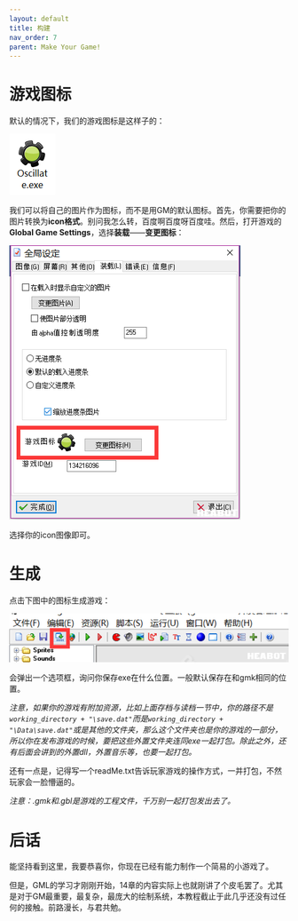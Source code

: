 ```yaml
---
layout: default
title: 构建
nav_order: 7
parent: Make Your Game!
---
```


# 游戏图标

默认的情况下，我们的游戏图标是这样子的：

![ICON](/assets/images/make_your_game/icon.png)

我们可以将自己的图片作为图标，而不是用GM的默认图标。首先，你需要把你的图片转换为**icon格式**。别问我怎么转，百度啊百度呀百度哇。然后，打开游戏的**Global Game Settings**，选择**装载**——**变更图标**：

![Change ICON](/assets/images/make_your_game/change_icon.png)

选择你的icon图像即可。

# 生成

点击下图中的图标生成游戏：

![Compile](/assets/images/make_your_game/compile.png)

会弹出一个选项框，询问你保存exe在什么位置。一般默认保存在和gmk相同的位置。

*注意，如果你的游戏有附加资源，比如上面存档与读档一节中，你的路径不是`working_directory + "\save.dat"`而是`working_directory + "\Data\save.dat"`或是其他的文件夹，那么这个文件夹也是你的游戏的一部分，所以你在发布游戏的时候，要把这些外置文件夹连同exe一起打包。除此之外，还有后面会讲到的外置dll，外置音乐等，也要一起打包。*

还有一点是，记得写一个readMe.txt告诉玩家游戏的操作方式，一并打包，不然玩家会一脸懵逼的。

*注意：.gmk和.gbl是游戏的工程文件，千万别一起打包发出去了。*

# 后话

能坚持看到这里，我要恭喜你，你现在已经有能力制作一个简易的小游戏了。

但是，GML的学习才刚刚开始，14章的内容实际上也就刚讲了个皮毛罢了。尤其是对于GM最重要，最复杂，最庞大的绘制系统，本教程截止于此几乎还没有过任何的接触。前路漫长，与君共勉。
